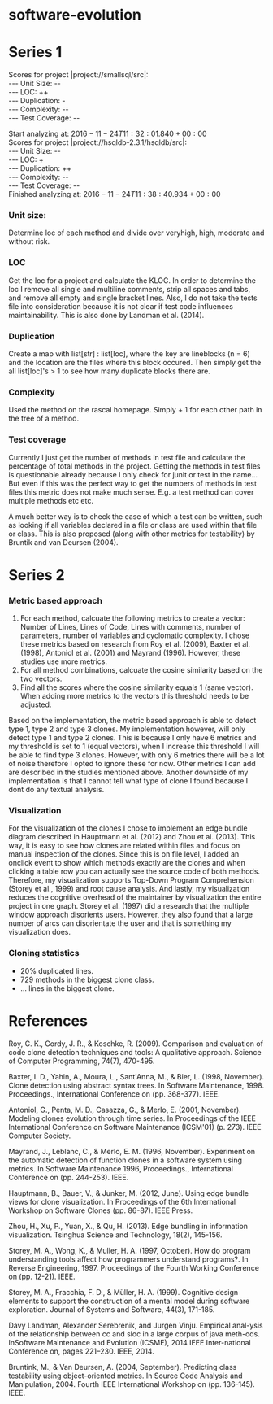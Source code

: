 ﻿# software-evolution

# Series 1
Scores for project |project://smallsql/src|:  
--- Unit Size: --  
--- LOC: ++  
--- Duplication: -  
--- Complexity: --  
--- Test Coverage: --  

Start analyzing at: $2016-11-24T11:32:01.840+00:00$    
Scores for project |project://hsqldb-2.3.1/hsqldb/src|:  
--- Unit Size: --  
--- LOC: +  
--- Duplication: ++  
--- Complexity: --  
--- Test Coverage: --  
Finished analyzing at: $2016-11-24T11:38:40.934+00:00$  

### Unit size:
Determine loc of each method and divide over veryhigh, high, moderate and without risk. 

### LOC
Get the loc for a project and calculate the KLOC.
In order to determine the loc I remove all single and multiline comments, strip all spaces and tabs, and remove all empty and single bracket lines. Also, I do not take the tests file into consideration because it is not clear if test code influences maintainability. This is also done by Landman et al. (2014).

### Duplication
Create a map with list[str] : list[loc], where the key are lineblocks (n = 6) and the location are the files where this block occured.
Then simply get the all list[loc]'s > 1 to see how many duplicate blocks there are.

### Complexity
Used the method on the rascal homepage. Simply + 1 for each other path in the tree of a method.

### Test coverage
Currently I just get the number of methods in test file and calculate the percentage of total methods in the project. 
Getting the methods in test files is questionable already because I only check for junit or test in the name... But even if this was the perfect way to get the numbers of methods in test files this metric does not make much sense. E.g. a test method can cover multiple methods etc etc.

A much better way is to check the ease of which a test can be written, such as looking if all variables declared in a file or class 
are used within that file or class. This is also proposed (along with other metrics for testability) by Bruntik and van Deursen (2004). 



# Series 2
### Metric based approach
1. For each method, calcuate the following metrics to create a vector: Number of Lines, Lines of Code, Lines with comments, number of parameters, number of variables and cyclomatic complexity.
I chose these metrics based on research from Roy et al. (2009), Baxter et al. (1998), Antoniol et al. (2001) and Mayrand (1996).
However, these studies use more metrics. 
2. For all method combinations, calcuate the cosine similarity based on the two vectors.
3. Find all the scores where the cosine similarity equals 1 (same vector). When adding more metrics to the vectors this threshold needs to be adjusted.

Based on the implementation, the metric based approach is able to detect type 1, type 2 and type 3 clones. My implementation however, will only detect type 1 and type 2 clones. This is because I only have 6 metrics and my threshold is set to 1 (equal vectors), when I increase this threshold I will be able to find type 3 clones. However, with only 6 metrics there will be a lot of noise therefore I opted to ignore these for now. Other metrics I can add are described in the studies mentioned above. Another downside of my implementation is that I cannot tell what type of clone I found because I dont do any textual analysis. 

### Visualization
For the visualization of the clones I chose to implement an edge bundle diagram described in Hauptmann et al. (2012) and Zhou et al. (2013). This way, it is easy to see how clones are related within files and focus on manual inspection of the clones. Since this is on file level, I added an onclick event to show which methods exactly are the clones and when clicking a table row you can actually see the source code of both methods. Therefore, my visualization supports Top-Down Program Comprehension (Storey et al., 1999) and root cause analysis.
And lastly, my visualization reduces the cognitive overhead of the maintainer by visualization the entire project in one graph. Storey et al. (1997) did a research that the multiple window approach disorients users. However, they also found that a large number of arcs can disorientate the user and that is something my visualization does. 

### Cloning statistics
* 20% duplicated lines.
* 729 methods in the biggest clone class.
* ... lines in the biggest clone.

# References
Roy, C. K., Cordy, J. R., & Koschke, R. (2009). Comparison and evaluation of code clone detection techniques and tools: A qualitative approach. Science of Computer Programming, 74(7), 470-495.

Baxter, I. D., Yahin, A., Moura, L., Sant'Anna, M., & Bier, L. (1998, November). Clone detection using abstract syntax trees. In Software Maintenance, 1998. Proceedings., International Conference on (pp. 368-377). IEEE.

Antoniol, G., Penta, M. D., Casazza, G., & Merlo, E. (2001, November). Modeling clones evolution through time series. In Proceedings of the IEEE International Conference on Software Maintenance (ICSM'01) (p. 273). IEEE Computer Society.

Mayrand, J., Leblanc, C., & Merlo, E. M. (1996, November). Experiment on the automatic detection of function clones in a software system using metrics. In Software Maintenance 1996, Proceedings., International Conference on (pp. 244-253). IEEE.

Hauptmann, B., Bauer, V., & Junker, M. (2012, June). Using edge bundle views for clone visualization. In Proceedings of the 6th International Workshop on Software Clones (pp. 86-87). IEEE Press.

Zhou, H., Xu, P., Yuan, X., & Qu, H. (2013). Edge bundling in information visualization. Tsinghua Science and Technology, 18(2), 145-156.

Storey, M. A., Wong, K., & Muller, H. A. (1997, October). How do program understanding tools affect how programmers understand programs?. In Reverse Engineering, 1997. Proceedings of the Fourth Working Conference on (pp. 12-21). IEEE.

Storey, M. A., Fracchia, F. D., & Müller, H. A. (1999). Cognitive design elements to support the construction of a mental model during software exploration. Journal of Systems and Software, 44(3), 171-185.

Davy Landman, Alexander Serebrenik, and Jurgen Vinju.  Empirical anal-ysis of the relationship between cc and sloc in a large corpus of java meth-ods.  InSoftware Maintenance and Evolution (ICSME), 2014 IEEE Inter-national Conference on, pages 221–230. IEEE, 2014.

Bruntink, M., & Van Deursen, A. (2004, September). Predicting class testability using object-oriented metrics. In Source Code Analysis and Manipulation, 2004. Fourth IEEE International Workshop on (pp. 136-145). IEEE.
